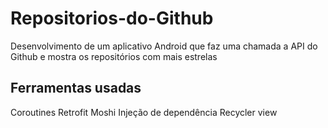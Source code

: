 # Repositorios-do-Github
Desenvolvimento de um aplicativo Android que faz uma chamada a API do Github e mostra os repositórios com mais estrelas

## Ferramentas usadas
Coroutines
Retrofit
Moshi
Injeção de dependência 
Recycler view

